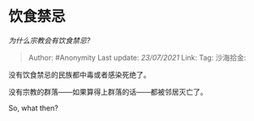 # 饮食禁忌
*为什么宗教会有饮食禁忌?*

> Author: #Anonymity
> Last update: *23/07/2021*
> Link:
> Tag:
> 沙海拾金:

没有饮食禁忌的民族都中毒或者感染死绝了。

没有宗教的群落——如果算得上群落的话——都被邻居灭亡了。

So, what then?
